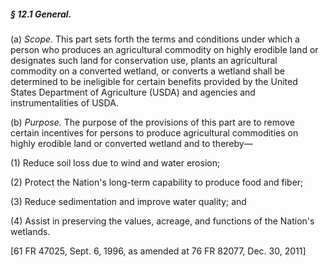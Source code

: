 ##### § 12.1 General. #####

(a) *Scope.* This part sets forth the terms and conditions under which a person who produces an agricultural commodity on highly erodible land or designates such land for conservation use, plants an agricultural commodity on a converted wetland, or converts a wetland shall be determined to be ineligible for certain benefits provided by the United States Department of Agriculture (USDA) and agencies and instrumentalities of USDA.

(b) *Purpose.* The purpose of the provisions of this part are to remove certain incentives for persons to produce agricultural commodities on highly erodible land or converted wetland and to thereby—

(1) Reduce soil loss due to wind and water erosion;

(2) Protect the Nation's long-term capability to produce food and fiber;

(3) Reduce sedimentation and improve water quality; and

(4) Assist in preserving the values, acreage, and functions of the Nation's wetlands.

[61 FR 47025, Sept. 6, 1996, as amended at 76 FR 82077, Dec. 30, 2011]